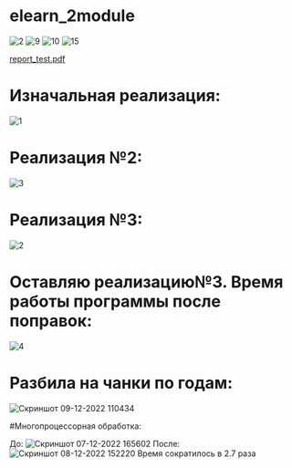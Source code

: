 # elearn_2module
![2](https://user-images.githubusercontent.com/102922461/205304751-044218c6-0e9a-4d2e-8a89-772c02ac7bf2.jpg)
![9](https://user-images.githubusercontent.com/102922461/205304746-2722cf1d-160a-4e90-9de6-8c61a56fa3fb.jpg)
![10](https://user-images.githubusercontent.com/102922461/205304748-9524a331-75a4-4e5e-bbf0-c6713bd52bd9.jpg)
![15](https://user-images.githubusercontent.com/102922461/205304749-7a82e2dd-b455-40b3-a939-e003775a3339.jpg)

[report_test.pdf](https://github.com/SfBalaba/elearn_2module/files/10141470/report_test.pdf)

# Изначальная реализация:
![1](https://user-images.githubusercontent.com/102922461/206148470-cbd76aa3-926e-4635-ac83-ef23329270a1.jpg)
# Реализация №2:
![3](https://user-images.githubusercontent.com/102922461/206148464-d41dd8c4-742d-415f-9976-dd2dda19d8dd.jpg)
# Реализация №3:
![2](https://user-images.githubusercontent.com/102922461/206148457-72c7ab2f-25e5-43d1-bb8c-07ab01a1e9eb.jpg)
# Оставляю реализацию№3. Время работы программы после поправок:
![4](https://user-images.githubusercontent.com/102922461/206148467-f2ea6265-c499-4701-8b57-7ab27a063c0b.jpg)

# Разбила на чанки по годам:
![Скриншот 09-12-2022 110434](https://user-images.githubusercontent.com/102922461/206635708-4fb89b15-0597-4491-8c0a-b32324f36c6e.jpg)

#Многопроцессорная обработка:

До:
![Скриншот 07-12-2022 165602](https://user-images.githubusercontent.com/102922461/206636536-ddd49132-23b0-4dd8-888e-c62522527f2b.jpg)
После:
![Скриншот 08-12-2022 152220](https://user-images.githubusercontent.com/102922461/206636610-86407942-2adf-43ca-976a-4366f179c225.jpg)
Время сократилось в 2.7 раза

